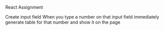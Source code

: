 React Assignment

Create input field
When you type a number on that input field immediately generate table for that number and show it on the page